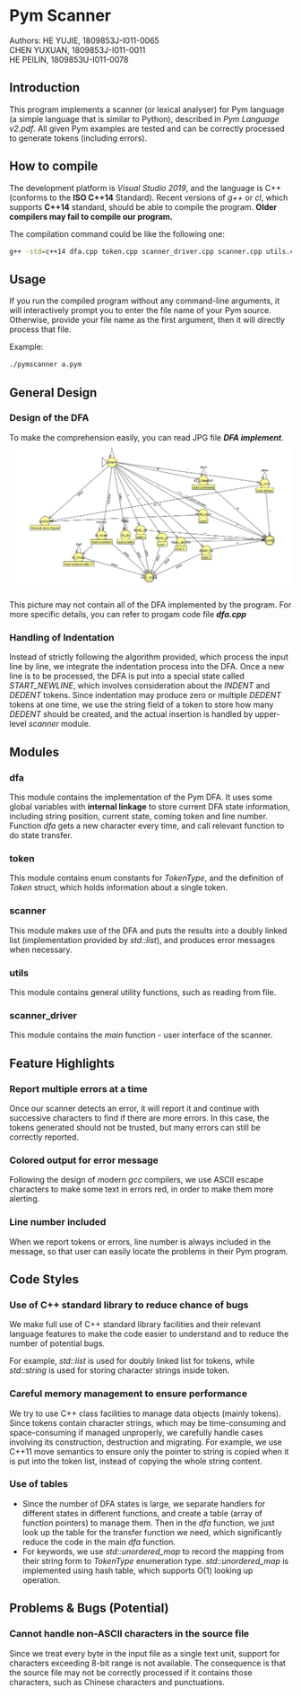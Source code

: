 # Pym Scanner
Authors:
HE YUJIE, 1809853J-I011-0065  
CHEN YUXUAN, 1809853J-I011-0011  
HE PEILIN, 1809853U-I011-0078

## Introduction
This program implements a scanner (or lexical analyser) for Pym language (a simple language that is similar to Python), described in *Pym Language v2.pdf*. All given Pym examples are tested and can be correctly processed to generate tokens (including errors).

## How to compile
The development platform is *Visual Studio 2019*, and the language is C++ (conforms to the **ISO C++14** Standard). Recent versions of *g++* or *cl*, which supports **C++14** standard, should be able to compile the program. **Older compilers may fail to compile our program.**

The compilation command could be like the following one:
```sh
g++ -std=c++14 dfa.cpp token.cpp scanner_driver.cpp scanner.cpp utils.cpp -o pymscanner
```

## Usage
If you run the compiled program without any command-line arguments, it will interactively prompt you to enter the file name of your Pym source. Otherwise, provide your file name as the first argument, then it will directly process that file.

Example:
```sh
./pymscanner a.pym
```

## General Design
### Design of the DFA
To make the comprehension easily, you can read JPG file ***DFA implement***. ![DFA implement](DFA%20implement.jpg)

This picture may not contain all of the DFA implemented by the program. For more specific details, you can refer to progam code file ***dfa.cpp*** 

### Handling of Indentation
Instead of strictly following the algorithm provided, which process the input line by line, we integrate the indentation process into the DFA. Once a new line is to be processed, the DFA is put into a special state called *START_NEWLINE*, which involves consideration about the *INDENT* and *DEDENT* tokens. Since indentation may produce zero or multiple *DEDENT* tokens at one time, we use the string field of a token to store how many *DEDENT* should be created, and the actual insertion is handled by upper-level *scanner* module.

## Modules
### dfa
This module contains the implementation of the Pym DFA. It uses some global variables with **internal linkage** to store current DFA state information, including string position, current state, coming token and line number. Function *dfa* gets a new character every time, and call relevant function to do state transfer.
### token
This module contains enum constants for *TokenType*, and the definition of *Token* struct, which holds information about a single token.
### scanner
This module makes use of the DFA and puts the results into a doubly linked list (implementation provided by *std::list*), and produces error messages when necessary.
### utils
This module contains general utility functions, such as reading from file.
### scanner_driver
This module contains the *main* function - user interface of the scanner.

## Feature Highlights
### Report multiple errors at a time
Once our scanner detects an error, it will report it and continue with successive characters to find if there are more errors. In this case, the tokens generated should not be trusted, but many errors can still be correctly reported.

### Colored output for error message
Following the design of modern *gcc* compilers, we use ASCII escape characters to make some text in errors red, in order to make them more alerting.

### Line number included
When we report tokens or errors, line number is always included in the message, so that user can easily locate the problems in their Pym program.

## Code Styles
### Use of C++ standard library to reduce chance of bugs
We make full use of C++ standard library facilities and their relevant language features to make the code easier to understand and to reduce the number of potential bugs.

For example, *std::list* is used for doubly linked list for tokens, while *std::string* is used for storing character strings inside token.

### Careful memory management to ensure performance
We try to use C++ class facilities to manage data objects (mainly tokens). Since tokens contain character strings, which may be time-consuming and space-consuming if managed unproperly, we carefully handle cases involving its construction, destruction and migrating. For example, we use C++11 move semantics to ensure only the pointer to string is copied when it is put into the token list, instead of copying the whole string content.

### Use of tables
- Since the number of DFA states is large, we separate handlers for different states in different functions, and create a table (array of function pointers) to manage them. Then in the *dfa* function, we just look up the table for the transfer function we need, which significantly reduce the code in the main *dfa* function.
- For keywords, we use *std::unordered_map* to record the mapping from their string form to *TokenType* enumeration type. *std::unordered_map* is implemented using hash table, which supports O(1) looking up operation.

## Problems & Bugs (Potential)
### Cannot handle non-ASCII characters in the source file
Since we treat every byte in the input file as a single text unit, support for characters exceeding 8-bit range is not available. The consequence is that the source file may not be correctly processed if it contains those characters, such as Chinese characters and punctuations.
